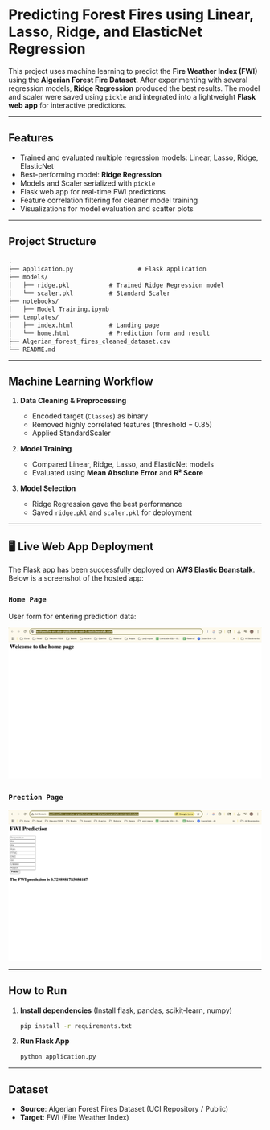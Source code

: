 # Predicting Forest Fires using Linear, Lasso, Ridge, and ElasticNet Regression

This project uses machine learning to predict the **Fire Weather Index (FWI)** using the **Algerian Forest Fire Dataset**. After experimenting with several regression models, **Ridge Regression** produced the best results. The model and scaler were saved using `pickle` and integrated into a lightweight **Flask web app** for interactive predictions.

---

## Features

* Trained and evaluated multiple regression models: Linear, Lasso, Ridge, ElasticNet
* Best-performing model: **Ridge Regression**
* Models and Scaler serialized with `pickle`
* Flask web app for real-time FWI predictions
* Feature correlation filtering for cleaner model training
* Visualizations for model evaluation and scatter plots

---

## Project Structure

```
.
├── application.py                  # Flask application
├── models/
│   ├── ridge.pkl           # Trained Ridge Regression model
│   └── scaler.pkl          # Standard Scaler
├── notebooks/
│   ├── Model Training.ipynb      
├── templates/
│   ├── index.html          # Landing page
│   └── home.html           # Prediction form and result
├── Algerian_forest_fires_cleaned_dataset.csv
└── README.md
```

---

## Machine Learning Workflow

1. **Data Cleaning & Preprocessing**

   * Encoded target (`Classes`) as binary
   * Removed highly correlated features (threshold = 0.85)
   * Applied StandardScaler

2. **Model Training**

   * Compared Linear, Ridge, Lasso, and ElasticNet models
   * Evaluated using **Mean Absolute Error** and **R² Score**

3. **Model Selection**

   * Ridge Regression gave the best performance
   * Saved `ridge.pkl` and `scaler.pkl` for deployment

---

## 🖥 Live Web App Deployment

The Flask app has been successfully deployed on **AWS Elastic Beanstalk**. Below is a screenshot of the hosted app:

### `Home Page`

User form for entering prediction data:

![Home Screenshot](Homepage.png)

### `Prection Page`

![Application Screenshot](Applicationpage.png)

---

## How to Run

1. **Install dependencies** (Install flask, pandas, scikit-learn, numpy)

   ```bash
   pip install -r requirements.txt
   ```

2. **Run Flask App**

   ```bash
   python application.py
   ```

---

## Dataset

* **Source**: Algerian Forest Fires Dataset (UCI Repository / Public)
* **Target**: FWI (Fire Weather Index)

